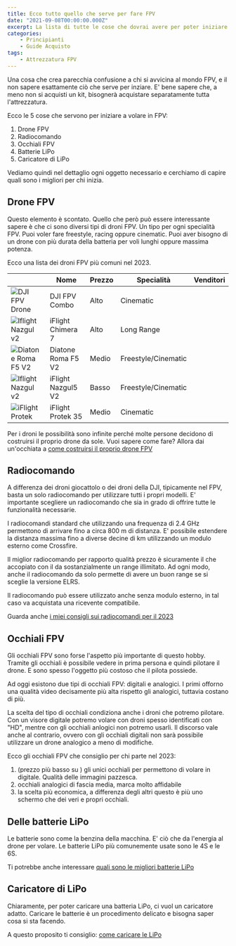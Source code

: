 ```yaml
---
title: Ecco tutto quello che serve per fare FPV
date: "2021-09-08T00:00:00.000Z"
excerpt: La lista di tutte le cose che dovrai avere per poter iniziare a volare con un drone FPV.
categories:
    - Principianti
    - Guide Acquisto 
tags: 
    - Attrezzatura FPV
---
```

<style jsx>{`
    #drone-table td:nth-of-type(1) {
       min-width: 120px;
       min-height: 120px;
    }
    #drone-table td:nth-of-type(1) img {
       object-fit: contain;
    }
    @media 
    only screen and (min-width: 980px) {
        td {
            width: 170px
        }
        td:nth-of-type(1){
            padding-right: 0;
            width: 175px;
        }
    }
    @media 
    only screen and (max-width: 760px),
    (min-device-width: 768px) and (max-device-width: 1024px)  {
        /*
        Label the data on mobile view
        
        */

        #drone-table td:nth-of-type(2):before { content: "Nome"; }
        #drone-table td:nth-of-type(3):before { content: "Prezzo"; }
        #drone-table td:nth-of-type(4):before { content: "Specialità"; }
    }
`}</style>



Una cosa che crea parecchia confusione a chi si avvicina al mondo FPV, e il non sapere esattamente ciò che serve per inziare. 
E' bene sapere che, a meno non si acquisti un kit, bisognerà acquistare separatamente tutta l'attrezzatura. 

Ecco le 5 cose che servono per iniziare a volare in FPV:

1. Drone FPV
2. Radiocomando
3. Occhiali FPV
4. Batterie LiPo
5. Caricatore di LiPo

Vediamo quindi nel dettaglio ogni oggetto necessario e cerchiamo di capire quali sono i migliori per chi inizia.

## Drone FPV

Questo elemento è scontato. Quello che però può essere interessante sapere è che ci sono diversi tipi di droni FPV. Un tipo per ogni specialità FPV.
Puoi voler fare freestyle, racing oppure cinematic. Puoi aver bisogno di un drone con più durata della batteria per voli lunghi oppure massima potenza.

Ecco una lista dei droni FPV più comuni nel 2023.

<div id="drone-table">

|                                                                         | Nome              | Prezzo | Specialità          | Venditori |
|-------------------------------------------------------------------------|-------------------|--------|---------------------|--------------------------------------------------------------------------------------------|
| ![DJI FPV Drone](/assets/droni-fpv-per-iniziare/dji-fpv-combo.jpeg)     | DJI FPV Combo     | Alto   | Cinematic           | <AffiliateLink href="https://amzn.to/3ksZQAD" label="Amazon.it" />
| ![Iflight Nazgul v2](/assets/droni-fpv-per-iniziare/chimera7.jpeg)      | iFlight Chimera 7 | Alto   | Long Range          | <AffiliateLink href="https://www.drone24hours.com/prodotto/chimera7-6s-fpv-lr-analogico/?D24H=lucapalonca" label="Drone24Hours.com" />
| ![Diatone Roma F5 V2](/assets/diatone-roma-f5-v2/drone.jpeg)                 | Diatone Roma F5 V2| Medio  | Freestyle/Cinematic | <AffiliateLink href="https://www.drone24hours.com/prodotto/diatone-roma-f5-v2-6s/?D24H=lucapalonca" label="Drone24Hours.com" />
| ![Iflight Nazgul v2](/assets/droni-fpv-per-iniziare/iflight-nazgul.jpg) | iFlight Nazgul5 V2| Basso  | Freestyle/Cinematic | <AffiliateLink href="https://www.drone24hours.com/prodotto/nazgul5-v2-4s-6s-bnf/?D24H=lucapalonca" label="Drone24Hours.com" />
| ![iFlight Protek](/assets/droni-fpv-per-iniziare/protek.jpg)            | iFlight Protek 35 | Medio  | Cinematic           | <AffiliateLink href="https://www.drone24hours.com/prodotto/iflight-protek35-3-5/?D24H=lucapalonca" label="Drone24Hours.com" />

</div>

Per i droni le possibilità sono infinite perché molte persone decidono di costruirsi il proprio drone da sole. Vuoi sapere come fare? Allora dai un'occhiata a [come costruirsi il proprio drone FPV](https://lucafpv.com/come-costruire-un-drone-fpv)

## Radiocomando

A differenza dei droni giocattolo o dei droni della DJI, tipicamente nel FPV, basta un solo radiocomando per utilizzare tutti i propri modelli. E' importante scegliere un radiocomando che sia in grado di offrire tutte le funzionalità necessarie.

I radiocomandi standard che utilizzando una frequenza di 2.4 GHz permettono di arrivare fino a circa 800 m di distanza. E' possibile estendere la distanza massima fino a diverse decine di km utilizzando un modulo esterno come Crossfire.

Il miglior radiocomando per rapporto qualità prezzo è sicuramente il <AffiliateLink href="https://www.drone24hours.com/product/tx16s-mark-ii-radio-controller-m2/?D24H=lucapalonca" label="RadioMaster TX16S"/> che accopiato con il <AffiliateLink href="https://www.drone24hours.com/prodotto/tbs-crossfire-micro-tx-v2/?D24H=lucapalonca" label="modulo Crossfire"/> da sostanzialmente un range illimitato. Ad ogni modo, anche il radiocomando da solo permette di avere un buon range se si sceglie la versione ELRS.

Il radiocomando può essere utilizzato anche senza modulo esterno, in tal caso va acquistata una ricevente compatibile.

Guarda anche [i miei consigli sui radiocomandi per il 2023](https://lucafpv.com/migliori-radiocomandi-per-droni-fpv)

## Occhiali FPV

Gli occhiali FPV sono forse l'aspetto più importante di questo hobby. Tramite gli occhiali è possibile vedere in prima persona e quindi pilotare il drone. E sono spesso l'oggetto più costoso che il pilota possiede. 

Ad oggi esistono due tipi di occhiali FPV: digitali e analogici. I primi offorno una qualità video decisamente più alta rispetto gli analogici, tuttavia costano di più. 

La scelta del tipo di occhiali condiziona anche i droni che potremo pilotare. Con un visore digitale potremo volare con droni spesso identificati con "HD", mentre con gli occhiali anlogici non potremo usarli. Il discorso vale anche al contrario, ovvero con gli occhiali digitali non sarà possibile utilizzare un drone analogico a meno di modifiche.

Ecco gli occhiali FPV che consiglio per chi parte nel 2023:

1. <AffiliateLink label="Occhiali DJI FPV" href="https://amzn.to/3l4txYP"/> (prezzo più basso su <AffiliateLink href="https://www.banggood.com/custlink/DvGRgiSrmp" label="Banggood"/>) gli unici occhiali per permettono di volare in digitale. Qualità delle immagini pazzesca.
2. <AffiliateLink label="Fatshark Attitude v6" href="https://www.drone24hours.com/prodotto/fatshark-attitude-v6/?D24H=lucapalonca"/> occhiali analogici di fascia media, marca molto affidabile
3. <AffiliateLink label="Eachine EV800D" href="https://www.banggood.com/custlink/GDvdg8irmh"/> la scelta più economica, a differenza degli altri questo è più uno schermo che dei veri e propri occhiali.

## Delle batterie LiPo

Le batterie sono come la benzina della macchina. E' ciò che da l'energia al drone per volare. Le batterie LiPo più comunemente usate sono le 4S e le 6S. 

Ti potrebbe anche interessare [quali sono le migliori batterie LiPo](https://lucafpv.com/batterie-dei-droni)

## Caricatore di LiPo

Chiaramente, per poter caricare una batteria LiPo, ci vuol un caricatore adatto. Caricare le batterie è un procedimento delicato e bisogna saper cosa si sta facendo. 

A questo proposito ti consiglio: [come caricare le LiPo](https://lucafpv.com/caricare-batterie-lipo)